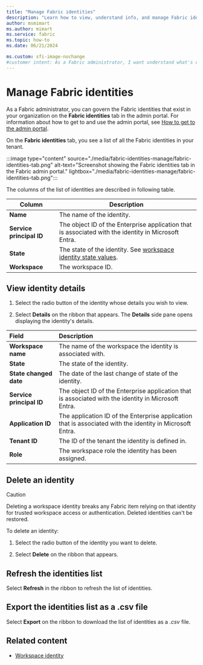 ```yaml
---
title: "Manage Fabric identities"
description: "Learn how to view, understand info, and manage Fabric identities as a Fabric administrator."
author: msmimart
ms.author: mimart
ms.service: fabric
ms.topic: how-to
ms.date: 06/21/2024

ms.custom: sfi-image-nochange
#customer intent: As a Fabric administrator, I want understand what's on the Fabric identities tab so that I can monitor and govern all the Fabric identities in my organization.
---
```


# Manage Fabric identities

As a Fabric administrator, you can govern the Fabric identities that exist in your organization on the **Fabric identities** tab in the admin portal. For information about how to get to and use the admin portal, see [How to get to the admin portal](./admin-center.md#how-to-get-to-the-admin-portal).

On the **Fabric identities** tab, you see a list of all the Fabric identities in your tenant.

:::image type="content" source="./media/fabric-identities-manage/fabric-identities-tab.png" alt-text="Screenshot showing the Fabric identities tab in the Fabric admin portal." lightbox="./media/fabric-identities-manage/fabric-identities-tab.png":::

The columns of the list of identities are described in following table.

| Column | Description |
| --------- | --------- |
| **Name** | The name of the identity. |
| **Service principal ID** | The object ID of the Enterprise application that is associated with the identity in Microsoft Entra. |
| **State** | The state of the identity. See [workspace identity state values](../security/workspace-identity.md#identity-details).|
| **Workspace** | The workspace ID. |

## View identity details

1. Select the radio button of the identity whose details you wish to view.

1. Select **Details** on the ribbon that appears. The **Details** side pane opens displaying the identity's details.

| Field                             | Description                                                                                               |
|:----------------------------------|:----------------------------------------------------------------------------------------------------------|
| **Workspace name**                | The name of the workspace the identity is associated with.                                                |
| **State**                         | The state of the identity.                                                                                |
| **State changed date**            | The date of the last change of state of the identity.                                                     |
| **Service principal ID**          | The object ID of the Enterprise application that is associated with the identity in Microsoft Entra.      |
| **Application ID**                | The application ID of the Enterprise application that is associated with the identity in Microsoft Entra. |
| **Tenant ID**                     | The ID of the tenant the identity is defined in.                                                          |
| **Role**                          | The workspace role the identity has been assigned.                                                        |

## Delete an identity

> [!CAUTION]
> Deleting a workspace identity breaks any Fabric item relying on that identity for trusted workspace access or authentication. Deleted identities can't be restored.

To delete an identity:

1. Select the radio button of the identity you want to delete.

1. Select **Delete** on the ribbon that appears.

## Refresh the identities list

Select **Refresh** in the ribbon to refresh the list of identities.

## Export the identities list as a .csv file

Select **Export** on the ribbon to download the list of identities as a *.csv* file.

## Related content

* [Workspace identity](../security/workspace-identity.md)
